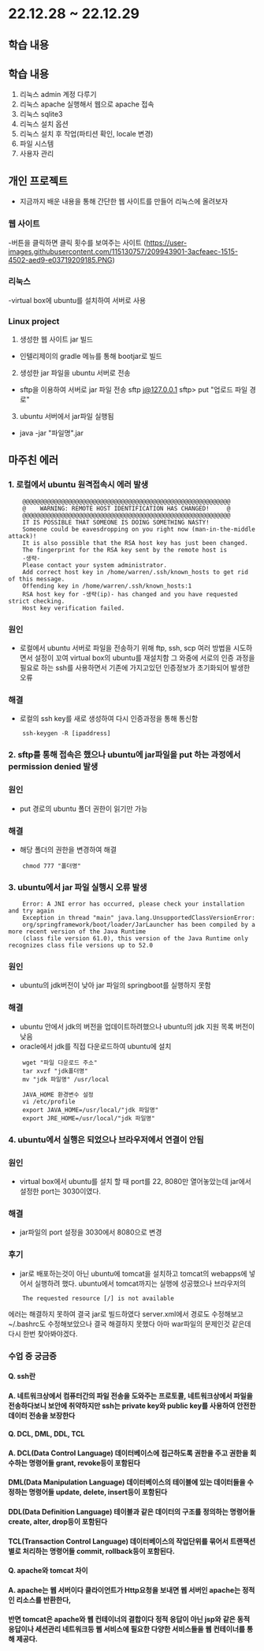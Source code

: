 # 22.12.28 ~ 22.12.29

## 학습 내용



## 학습 내용
1. 리눅스 admin 계정 다루기
2. 리눅스 apache 실행해서 웹으로 apache 접속
3. 리눅스 sqlite3
4. 리눅스 설치 옵션
5. 리눅스 설치 후 작업(파티션 확인, locale 변경)
6. 파일 시스템
7. 사용자 관리


## 개인 프로젝트
- 지금까지 배운 내용을 통해 간단한 웹 사이트를 만들어 리눅스에 올려보자

### 웹 사이트
-버튼을 클릭하면 클릭 횟수를 보여주는 사이트
(https://user-images.githubusercontent.com/115130757/209943901-3acfeaec-1515-4502-aed9-e03719209185.PNG)
### 리눅스
-virtual box에 ubuntu를 설치하여 서버로 사용

### Linux project
1. 생성한 웹 사이트 jar 빌드
- 인텔리제이의 gradle 메뉴를 통해 bootjar로 빌드


2. 생성한 jar 파일을 ubuntu 서버로 전송
- sftp을 이용하여 서버로 jar 파일 전송
	sftp j@127.0.0.1
	sftp> put "업로드 파일 경로"


3. ubuntu 서버에서 jar파일 실행됨
-	java -jar "파일명".jar
 


## 마주친 에러

### 1. 로컬에서 ubuntu 원격접속시 에러 발생

``` 
	@@@@@@@@@@@@@@@@@@@@@@@@@@@@@@@@@@@@@@@@@@@@@@@@@@@@@@@@@@@
	@    WARNING: REMOTE HOST IDENTIFICATION HAS CHANGED!     @
	@@@@@@@@@@@@@@@@@@@@@@@@@@@@@@@@@@@@@@@@@@@@@@@@@@@@@@@@@@@
	IT IS POSSIBLE THAT SOMEONE IS DOING SOMETHING NASTY!
	Someone could be eavesdropping on you right now (man-in-the-middle attack)!
	It is also possible that the RSA host key has just been changed.
	The fingerprint for the RSA key sent by the remote host is
	-생략-
	Please contact your system administrator.
	Add correct host key in /home/warren/.ssh/known_hosts to get rid of this message.
	Offending key in /home/warren/.ssh/known_hosts:1
	RSA host key for -생략(ip)- has changed and you have requested strict checking.
	Host key verification failed.
```


### 원인
- 로컬에서 ubuntu 서버로 파일을 전송하기 위해 ftp, ssh, scp 여러 방법을 시도하면서 설정이 꼬여
virtual box의 ubuntu를 재설치함
그 와중에 서로의 인증 과정을 필요로 하는 ssh를 사용하면서 기존에 가지고있던 인증정보가 초기화되어 발생한 오류

### 해결
- 로컬의 ssh key를 새로 생성하여 다시 인증과정을 통해 통신함

```	
	ssh-keygen -R [ipaddress]
```	



### 2. sftp를 통해 접속은 했으나 ubuntu에 jar파일을 put 하는 과정에서 permission denied 발생
### 원인
- put 경로의 ubuntu 폴더 권한이 읽기만 가능

### 해결
- 해당 폴더의 권한을 변경하여 해결
```
	chmod 777 "폴더명"
```
### 3. ubuntu에서 jar 파일 실행시 오류 발생
```
	Error: A JNI error has occurred, please check your installation and try again
	Exception in thread "main" java.lang.UnsupportedClassVersionError: 
	org/springframework/boot/loader/JarLauncher has been compiled by a more recent version of the Java Runtime 
	(class file version 61.0), this version of the Java Runtime only recognizes class file versions up to 52.0
```
### 원인 
- ubuntu의 jdk버전이 낮아 jar 파일의 springboot를 실행하지 못함

### 해결
- ubuntu 안에서 jdk의 버전을 업데이트하려했으나 ubuntu의 jdk 지원 목록 버전이 낮음
- oracle에서 jdk를 직접 다운로드하여 ubuntu에 설치
```
	wget "파일 다운로드 주소"
	tar xvzf "jdk폴더명"
	mv "jdk 파일명" /usr/local
	
	JAVA_HOME 환경변수 설정
	vi /etc/profile
	export JAVA_HOME=/usr/local/"jdk 파일명"
	export JRE_HOME=/usr/local/"jdk 파일명"
```
	
### 4. ubuntu에서 실행은 되었으나 브라우저에서 연결이 안됨
### 원인
- virtual box에서 ubuntu를 설치 할 때 port를 22, 8080만 열어놓았는데 jar에서 설정한 port는 3030이였다.

### 해결
- jar파일의  port 설정을 3030에서 8080으로 변경


### 후기
- jar로 배포하는것이 아닌 ubuntu에 tomcat을 설치하고 tomcat의 webapps에 넣어서 실행하려
했다. ubuntu에서 tomcat까지는 실행에 성공했으나 브라우저의
```
	The requested resource [/] is not available
```
에러는 해결하지 못하여 결국 jar로 빌드하였다 server.xml에서 경로도 수정해보고 ~/.bashrc도 수정해보았으나
결국 해결하지 못했다 아마 war파일의 문제인것 같은데 다시 한번 찾아봐야겠다.




### 수업 중 궁금증
#### Q. ssh란
#### A. 네트워크상에서 컴퓨터간의 파일 전송을 도와주는 프로토콜, 네트워크상에서 파일을 전송하다보니 보안에 취약하지만 ssh는 private key와 public key를 사용하여 안전한 데이터 전송을 보장한다


#### Q. DCL, DML, DDL, TCL
#### A.  DCL(Data Control Language) 데이터베이스에 접근하도록 권한을 주고 권한을 회수하는 명령어들 grant, revoke등이 포함된다
#### DML(Data Manipulation Language) 데이터베이스의 테이블에 있는 데이터들을 수정하는 명령어들 update, delete, insert등이 포함된다	
####  DDL(Data Definition Language) 테이블과 같은 데이터의 구조를 정의하는 명령어들 create, alter, drop등이 포함된다
####  TCL(Transaction Control Language) 데이터베이스의 작업단위를 묶어서 트랜잭션별로 처리하는 명령어들 commit, rollback등이 포함된다.
	
	
#### Q. apache와 tomcat 차이
#### A.  apache는 웹 서버이다 클라이언트가 Http요청을 보내면 웹 서버인 apache는 정적인 리소스를 반환한다,
#### 	반면 tomcat은 apache와 웹 컨테이너의 결합이다 정적 응답이 아닌 jsp와 같은 동적 응답이나 세션관리 네트워크등 웹 서비스에 필요한 다양한 서비스들을 웹 컨테이너를 통해 제공다.
	


